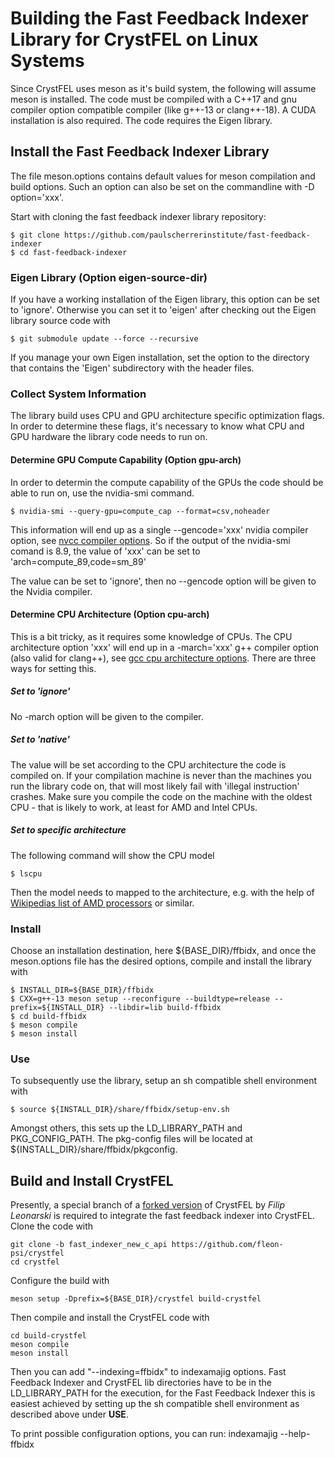 # Building the Fast Feedback Indexer Library for CrystFEL on Linux Systems

Since CrystFEL uses meson as it's build system, the following will assume meson is installed. The code must be compiled with a C++17 and gnu compiler option compatible compiler (like g++-13 or clang++-18). A CUDA installation is also required. The code requires the Eigen library.

## Install the Fast Feedback Indexer Library

The file meson.options contains default values for meson compilation and build options. Such an option can also be set on the commandline with -D option='xxx'.

Start with cloning the fast feedback indexer library repository:

    $ git clone https://github.com/paulscherrerinstitute/fast-feedback-indexer
    $ cd fast-feedback-indexer

### Eigen Library (Option eigen-source-dir)

If you have a working installation of the Eigen library, this option can be set to 'ignore'. Otherwise you can set it to 'eigen' after checking out the Eigen library source code with

    $ git submodule update --force --recursive

If you manage your own Eigen installation, set the option to the directory that contains the 'Eigen' subdirectory with the header files.

### Collect System Information

The library build uses CPU and GPU architecture specific optimization flags. In order to determine these flags, it's necessary to know what CPU and GPU hardware the library code needs to run on. 

#### Determine GPU Compute Capability (Option gpu-arch)

In order to determin the compute capability of the GPUs the code should be able to run on, use the nvidia-smi command.

    $ nvidia-smi --query-gpu=compute_cap --format=csv,noheader

This information will end up as a single --gencode='xxx' nvidia compiler option, see [nvcc compiler options](https://docs.nvidia.com/cuda/cuda-compiler-driver-nvcc/index.html#options-for-steering-gpu-code-generation). So if the output of the nvidia-smi comand is 8.9, the value of 'xxx' can be set to 'arch=compute_89,code=sm_89'

The value can be set to 'ignore', then no --gencode option will be given to the Nvidia compiler.

#### Determine CPU Architecture (Option cpu-arch)

This is a bit tricky, as it requires some knowledge of CPUs. The CPU architecture option 'xxx' will end up in a -march='xxx' g++ compiler option (also valid for clang++), see [gcc cpu architecture options](https://gcc.gnu.org/onlinedocs/gcc/x86-Options.html). There are three ways for setting this.

##### Set to 'ignore'

No -march option will be given to the compiler.

##### Set to 'native'

The value will be set according to the CPU architecture the code is compiled on. If your compilation machine is never than the machines you run the library code on, that will most likely fail with 'illegal instruction' crashes. Make sure you compile the code on the machine with the oldest CPU - that is likely to work, at least for AMD and Intel CPUs.

##### Set to specific architecture

The following command will show the CPU model

    $ lscpu

Then the model needs to mapped to the architecture, e.g. with the help of [Wikipedias list of AMD processors](https://en.wikipedia.org/wiki/List_of_AMD_processors) or similar.

### Install

Choose an installation destination, here ${BASE_DIR}/ffbidx, and once the meson.options file has the desired options, compile and install the library with

    $ INSTALL_DIR=${BASE_DIR}/ffbidx
    $ CXX=g++-13 meson setup --reconfigure --buildtype=release --prefix=${INSTALL_DIR} --libdir=lib build-ffbidx
    $ cd build-ffbidx
    $ meson compile
    $ meson install

### Use

To subsequently use the library, setup an sh compatible shell environment with

    $ source ${INSTALL_DIR}/share/ffbidx/setup-env.sh

Amongst others, this sets up the LD_LIBRARY_PATH and PKG_CONFIG_PATH. The pkg-config files will be located at ${INSTALL_DIR}/share/ffbidx/pkgconfig.

## Build and Install CrystFEL

Presently, a special branch of a [forked version](https://github.com/fleon-psi/crystfel/tree/fast_indexer) of CrystFEL by *Filip Leonarski* is required to integrate the fast feedback indexer into CrystFEL. Clone the code with

    git clone -b fast_indexer_new_c_api https://github.com/fleon-psi/crystfel
    cd crystfel

Configure the build with

    meson setup -Dprefix=${BASE_DIR}/crystfel build-crystfel

Then compile and install the CrystFEL code with

    cd build-crystfel
    meson compile
    meson install

Then you can add "--indexing=ffbidx" to indexamajig options. Fast Feedback Indexer and CrystFEL lib directories have to be in the LD_LIBRARY_PATH for the execution, for the Fast Feedback Indexer this is easiest achieved by setting up the sh compatible shell environment as described above under **USE**.

To print possible configuration options, you can run:
indexamajig --help-ffbidx
